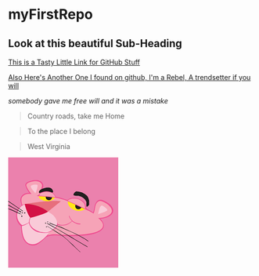 # myFirstRepo
## Look at this beautiful Sub-Heading
[This is a Tasty Little Link for GitHub Stuff](https://www.markdownguide.org/cheat-sheet)

[Also Here's Another One I found on github, I'm a Rebel, A trendsetter if you will](https://guides.github.com/features/mastering-markdown/)

*somebody gave me free will and it was a mistake*

>Country roads, take me Home

>To the place I belong

>West Virginia

![hehehe](images/pink.jpg)
